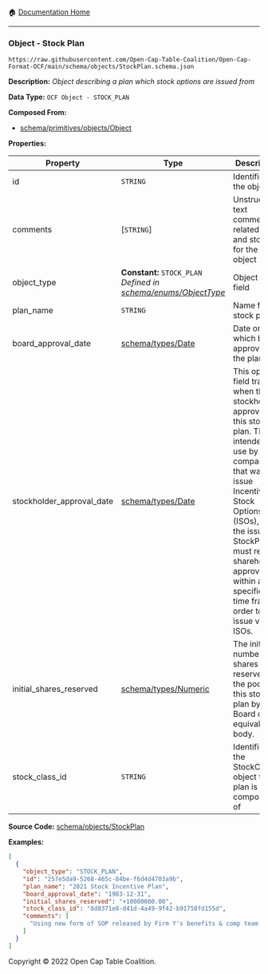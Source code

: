:house: [Documentation Home](../../../README.md)

---

### Object - Stock Plan

`https://raw.githubusercontent.com/Open-Cap-Table-Coalition/Open-Cap-Format-OCF/main/schema/objects/StockPlan.schema.json`

**Description:** _Object describing a plan which stock options are issued from_

**Data Type:** `OCF Object - STOCK_PLAN`

**Composed From:**

- [schema/primitives/objects/Object](../primitives/objects/Object.md)

**Properties:**

| Property                  | Type                                                                                          | Description                                                                                                                                                                                                                                                                                   | Required   |
| ------------------------- | --------------------------------------------------------------------------------------------- | --------------------------------------------------------------------------------------------------------------------------------------------------------------------------------------------------------------------------------------------------------------------------------------------- | ---------- |
| id                        | `STRING`                                                                                      | Identifier for the object                                                                                                                                                                                                                                                                     | `REQUIRED` |
| comments                  | [`STRING`]                                                                                    | Unstructured text comments related to and stored for the object                                                                                                                                                                                                                               | -          |
| object_type               | **Constant:** `STOCK_PLAN`</br>_Defined in [schema/enums/ObjectType](../enums/ObjectType.md)_ | Object type field                                                                                                                                                                                                                                                                             | `REQUIRED` |
| plan_name                 | `STRING`                                                                                      | Name for the stock plan                                                                                                                                                                                                                                                                       | `REQUIRED` |
| board_approval_date       | [schema/types/Date](../types/Date.md)                                                         | Date on which board approved the plan                                                                                                                                                                                                                                                         | -          |
| stockholder_approval_date | [schema/types/Date](../types/Date.md)                                                         | This optional field tracks when the stockholders approved this stock plan. This is intended for use by US companies that want to issue Incentive Stock Options (ISOs), as the issuing StockPlan must receive shareholder approval within a specified time frame in order to issue valid ISOs. | -          |
| initial_shares_reserved   | [schema/types/Numeric](../types/Numeric.md)                                                   | The initial number of shares reserved in the pool for this stock plan by the Board or equivalent body.                                                                                                                                                                                        | `REQUIRED` |
| stock_class_id            | `STRING`                                                                                      | Identifier of the StockClass object this plan is composed of                                                                                                                                                                                                                                  | `REQUIRED` |

**Source Code:** [schema/objects/StockPlan](../../../../schema/objects/StockPlan.schema.json)

**Examples:**

```json
[
  {
    "object_type": "STOCK_PLAN",
    "id": "257e5da9-5268-465c-84be-f6d4d4703a9b",
    "plan_name": "2021 Stock Incentive Plan",
    "board_approval_date": "1983-12-31",
    "initial_shares_reserved": "+10000000.00",
    "stock_class_id": "8d8371e8-d41d-4a49-9f42-b91758fd155d",
    "comments": [
      "Using new form of SOP released by Firm Y's benefits & comp team on 10/10/2021."
    ]
  }
]
```

Copyright © 2022 Open Cap Table Coalition.
